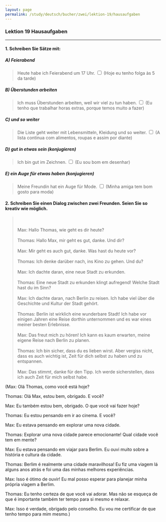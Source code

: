 ```yaml
---
layout: page
permalink: /study/deutsch/bucher/zwei/lektion-19/hausaufgaben
---
```


### Lektion 19 **Hausaufgaben**

---

#### 1. Schreiben Sie Sätze mit:

##### A) Feierabend
> Heute habe ich Feierabend um 17 Uhr. <input type="checkbox" />
(Hoje eu tenho folga às 5 da tarde)

##### B) Überstunden arbeiten
> Ich muss Überstunden arbeiten, weil wir viel zu tun haben. <input type="checkbox" />
(Eu tenho que trabalhar horas extras, porque temos muito a fazer)

##### C) und so weiter
> Die Liste geht weiter mit Lebensmitteln, Kleidung und so weiter. <input type="checkbox" />
(A lista continua com alimentos, roupas e assim por diante)

##### D) gut in etwas sein (konjugieren)
> Ich bin gut im Zeichnen. <input type="checkbox" />
(Eu sou bom em desenhar)

##### E) ein Auge für etwas haben (konjugieren)
> Meine Freundin hat ein Auge für Mode. <input type="checkbox" />
(Minha amiga tem bom gosto para moda)

#### 2. Schreiben Sie einen Dialog zwischen zwei Freunden. Seien Sie so kreativ wie möglich.

> \
> \
> Max: Hallo Thomas, wie geht es dir heute?
> \
> \
> Thomas: Hallo Max, mir geht es gut, danke. Und dir?
> \
> \
> Max: Mir geht es auch gut, danke. Was hast du heute vor?
> \
> \
> Thomas: Ich denke darüber nach, ins Kino zu gehen. Und du?
> \
> \
> Max: Ich dachte daran, eine neue Stadt zu erkunden.
> \
> \
> Thomas: Eine neue Stadt zu erkunden klingt aufregend! Welche Stadt hast du im Sinn?
> \
> \
> Max: Ich dachte daran, nach Berlin zu reisen. Ich habe viel über die Geschichte und Kultur der Stadt gehört.
> \
> \
> Thomas: Berlin ist wirklich eine wunderbare Stadt! Ich habe vor einigen Jahren eine Reise dorthin unternommen und es war eines meiner besten Erlebnisse.
> \
> \
> Max: Das freut mich zu hören! Ich kann es kaum erwarten, meine eigene Reise nach Berlin zu planen.
> \
> \
> Thomas: Ich bin sicher, dass du es lieben wirst. Aber vergiss nicht, dass es auch wichtig ist, Zeit für dich selbst zu haben und zu entspannen.
> \
> \
> Max: Das stimmt, danke für den Tipp. Ich werde sicherstellen, dass ich auch Zeit für mich selbst habe.

(Max: Olá Thomas, como você está hoje?

Thomas: Olá Max, estou bem, obrigado. E você?

Max: Eu também estou bem, obrigado. O que você vai fazer hoje?

Thomas: Eu estou pensando em ir ao cinema. E você?

Max: Eu estava pensando em explorar uma nova cidade.

Thomas: Explorar uma nova cidade parece emocionante! Qual cidade você tem em mente?

Max: Eu estava pensando em viajar para Berlim. Eu ouvi muito sobre a história e cultura da cidade.

Thomas: Berlim é realmente uma cidade maravilhosa! Eu fiz uma viagem lá alguns anos atrás e foi uma das minhas melhores experiências.

Max: Isso é ótimo de ouvir! Eu mal posso esperar para planejar minha própria viagem a Berlim.

Thomas: Eu tenho certeza de que você vai adorar. Mas não se esqueça de que é importante também ter tempo para si mesmo e relaxar.

Max: Isso é verdade, obrigado pelo conselho. Eu vou me certificar de que tenho tempo para mim mesmo.)
